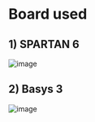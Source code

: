 # Board used

## 1) SPARTAN 6 
![image](https://github.com/Pavan2280/FPGA/assets/131603225/d46d493a-37ee-4154-81bd-6a24e28f4504)

## 2) Basys 3
![image](https://github.com/Pavan2280/FPGA/assets/131603225/337f83f2-de88-471e-acad-1ea620445c36)
